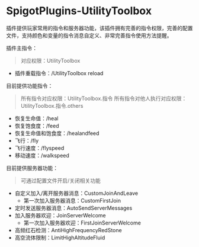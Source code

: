 # SpigotPlugins-UtilityToolbox
插件提供玩家常用的指令和服务器功能，该插件拥有完善的指令权限，完善的配置文件，支持颜色和变量的指令消息自定义、非常完善指令使用方法提醒。

插件主指令：
> 对应权限：UtilityToolbox
+ 插件重载指令：/UtilityToolbox reload

目前提供功能指令：
> 所有指令对应权限：UtilityToolbox.指令 
> 所有指令对他人执行对应权限：UtilityToolbox.指令.others
+ 恢复生命值：/heal
+ 恢复饱食度：/feed
+ 恢复生命值和饱食度：/healandfeed
+ 飞行：/fly
+ 飞行速度：/flyspeed
+ 移动速度：/walkspeed

目前提供服务器功能：
> 可通过配置文件开启/关闭相关功能
+ 自定义加入/离开服务器消息：CustomJoinAndLeave 
  + 第一次加入服务器消息：CustomFirstJoin
+ 定时发送服务器消息：AutoSendServerMessages
+ 加入服务器欢迎：JoinServerWelcome
  + 第一次加入服务器欢迎：FirstJoinServerWelcome
+ 高频红石检测：AntiHighFrequencyRedStone
+ 高空流体限制：LimitHighAltitudeFluid
